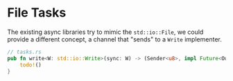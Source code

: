 # File Tasks

The existing async libraries try to mimic the `std::io::File`, we could provide a different concept,
a channel that "sends" to a `Write` implementer.

```rust
// tasks.rs
pub fn write<W: std::io::Write>(sync: W) -> (Sender<u8>, impl Future<Output=std::io::Result<()>>) {
    todo!()
}
```